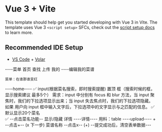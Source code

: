 # Vue 3 + Vite

This template should help get you started developing with Vue 3 in Vite. The template uses Vue 3 `<script setup>` SFCs, check out the [script setup docs](https://v3.vuejs.org/api/sfc-script-setup.html#sfc-script-setup) to learn more.

## Recommended IDE Setup

- [VS Code](https://code.visualstudio.com/) + [Volar](https://marketplace.visualstudio.com/items?itemName=johnsoncodehk.volar)


----菜单
    首页
    查找
    上传
    我的
      ----编辑我的菜谱


    菜单：在谁那谁变红
----home----
    ✅ input(根据菜名搜索，即时搜索提醒)   置顶
        框（搜索时候的框，显示搜索建议 最多5个）
        需求：input 中分别有 focus 和 blur 方法，当 input 聚焦时，我们的下拉选项显示出来；当 input 失去焦点时，我们的下拉选项隐藏。
                如果 用户向 input 框中输入文字后，下拉选项中的文字显示与之匹配的信息。 
    ✅ 默认显示20个菜名    
    ✅    --点击菜名功能-- 显示/隐藏 详情
    ----详情----
        用料：table
----upload----
      +
      --点击+-- (x      下一步)  菜谱名称
      --点击x-- (+)
      --提交成功后，清空表单数据---